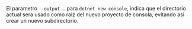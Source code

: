

El parametro `--output .` para `dotnet new console`, indica que el directorio actual sera usado como raiz del nuevo proyecto de consola, evitando asi crear un nuevo subdirectorio.